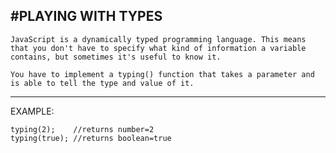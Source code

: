 #PLAYING WITH TYPES
---


```JavaScript is a dynamically typed programming language. This means that you don't have to specify what kind of information a variable contains, but sometimes it's useful to know it.```

```You have to implement a typing() function that takes a parameter and is able to tell the type and value of it.```

---

EXAMPLE:

    typing(2);    //returns number=2
    typing(true); //returns boolean=true